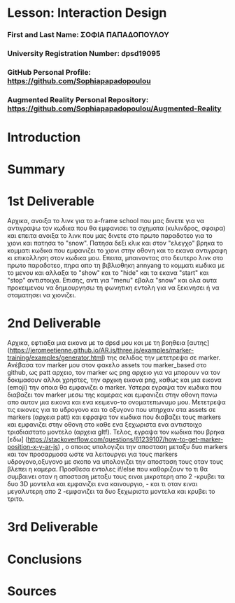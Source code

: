# Lesson: Interaction Design

### First and Last Name: ΣΟΦΙΑ ΠΑΠΑΔΟΠΟΥΛΟΥ
### University Registration Number: dpsd19095
### GitHub Personal Profile: https://github.com/Sophiapapadopoulou
### Augmented Reality Personal Repository: https://github.com/Sophiapapadopoulou/Augmented-Reality

# Introduction

# Summary


# 1st Deliverable
Αρχικα, ανοιξα το λινκ για το a-frame school που μας δινετε για να αντιγραψω τον κωδικα που θα εμφανισει τα σχηματα (κυλινδρος, σφαιρα) και επειτα ανοιξα το λινκ που μας δινετε στο πρωτο παραδοτεο για το χιονι και πατησα το "snow". Πατησα δεξι κλικ και στον "ελεγχο" βρηκα το κομματι κωδικα που εμφανιζει το χιονι στην οθονη και το εκανα αντιγραφη κι επικολληση στον κωδικα μου. Επειτα, μπαινοντας στο δευτερο λινκ στο πρωτο παραδοτεο, πηρα απο τη βιβλιοθηκη annyang το κομματι 
 κωδικα με το μενου και αλλαξα το "show" και το "hide" και τα εκανα "start" και "stop" αντιστοιχα. Επισης, αντι για "menu" εβαλα "snow"  και ολα αυτα προκειμενου να δημιουργησω τη φωνητικη εντολη για να ξεκινησει ή να σταματησει να χιονιζει.
# 2nd Deliverable
Αρχικα, εφτιαξα μια εικονα με το dpsd μου και με τη βοηθεια [αυτης] (https://jeromeetienne.github.io/AR.js/three.js/examples/marker-training/examples/generator.html) της σελιδας την μετετρεψα σε marker. Ανέβασα τον marker μου στον φακελο assets του marker_based στο github, ως patt αρχειο, τον marker ως png αρχειο για να μπορουν να τον δοκιμασουν αλλοι χρηστες, την αρχικη εικονα png, καθως και μια εικονα (emoji) την οποια θα εμφανιζει ο marker. Υστερα εγραψα τον κωδικα που διαβαζει τον marker μεσω της καμερας και εμφανιζει στην οθονη πανω απο αυτον  μια εικονα και ενα κειμενο-το ονοματεπωνυμο μου. Μετετρεψα τις εικονες για το υδρογονο και το οξυγονο που υπηρχαν στα assets σε markers (αρχεια patt) και εφραψα τον κωδικα που διαβαζει τους markers και εμφανιζει στην οθονη στο καθε ενα ξεχωριστα ενα αντιστοιχο τρισδιαστατο μοντελο (αρχεια gltf). Τελος, εγραψα τον κωδικα που βρηκα [εδω] (https://stackoverflow.com/questions/61239107/how-to-get-marker-position-x-y-ar-js) , ο οποιος υπολογιζει την αποσταση μεταξυ δυο markers και τον προσαρμοσα ωστε να λειτουργει για τους markers υδρογονο,οξυγονο με σκοπο να υπολογιζει την αποσταση τους οταν τους βλεπει η καμερα. Προσθεσα εντολες if/else που καθοριζουν το τι θα συμβαινει οταν η αποσταση μεταξυ τους ειναι μικροτερη απο 2 -κρυβει τα δυο 3D μοντελα και εμφανιζει ενα καινουργιο, - και τι οταν ειναι μεγαλυτερη απο 2 -εμφανιζει τα δυο ξεχωριστα μοντελα και κρυβει το τριτο.

# 3rd Deliverable 


# Conclusions


# Sources
